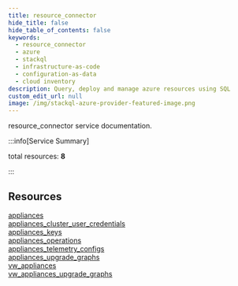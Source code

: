 ```yaml
---
title: resource_connector
hide_title: false
hide_table_of_contents: false
keywords:
  - resource_connector
  - azure
  - stackql
  - infrastructure-as-code
  - configuration-as-data
  - cloud inventory
description: Query, deploy and manage azure resources using SQL
custom_edit_url: null
image: /img/stackql-azure-provider-featured-image.png
---
```


resource_connector service documentation.

:::info[Service Summary]

total resources: __8__  

:::

## Resources
<div class="row">
<div class="providerDocColumn">
<a href="/services/resource_connector/appliances/">appliances</a><br />
<a href="/services/resource_connector/appliances_cluster_user_credentials/">appliances_cluster_user_credentials</a><br />
<a href="/services/resource_connector/appliances_keys/">appliances_keys</a><br />
<a href="/services/resource_connector/appliances_operations/">appliances_operations</a>
</div>
<div class="providerDocColumn">
<a href="/services/resource_connector/appliances_telemetry_configs/">appliances_telemetry_configs</a><br />
<a href="/services/resource_connector/appliances_upgrade_graphs/">appliances_upgrade_graphs</a><br />
<a href="/services/resource_connector/vw_appliances/">vw_appliances</a><br />
<a href="/services/resource_connector/vw_appliances_upgrade_graphs/">vw_appliances_upgrade_graphs</a>
</div>
</div>